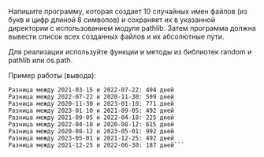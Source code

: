 Напишите программу, которая создает 10 случайных имен файлов (из букв и цифр длиной 8 символов) и
сохраняет их в указанной директории с использованием модуля pathlib.
Затем программа должна вывести список всех созданных файлов и их абсолютные пути.

Для реализации используйте функции и методы из библиотек random и pathlib или os.path.

Пример работы (вывода):
```
Разница между 2021-03-15 и 2022-07-22: 494 дней
Разница между 2022-07-22 и 2020-11-30: 599 дней
Разница между 2020-11-30 и 2023-01-10: 771 дней
Разница между 2023-01-10 и 2021-09-05: 492 дней
Разница между 2021-09-05 и 2022-04-18: 225 дней
Разница между 2022-04-18 и 2020-08-12: 615 дней
Разница между 2020-08-12 и 2023-05-01: 992 дней
Разница между 2023-05-01 и 2021-12-25: 492 дней
Разница между 2021-12-25 и 2022-06-30: 187 дней```
